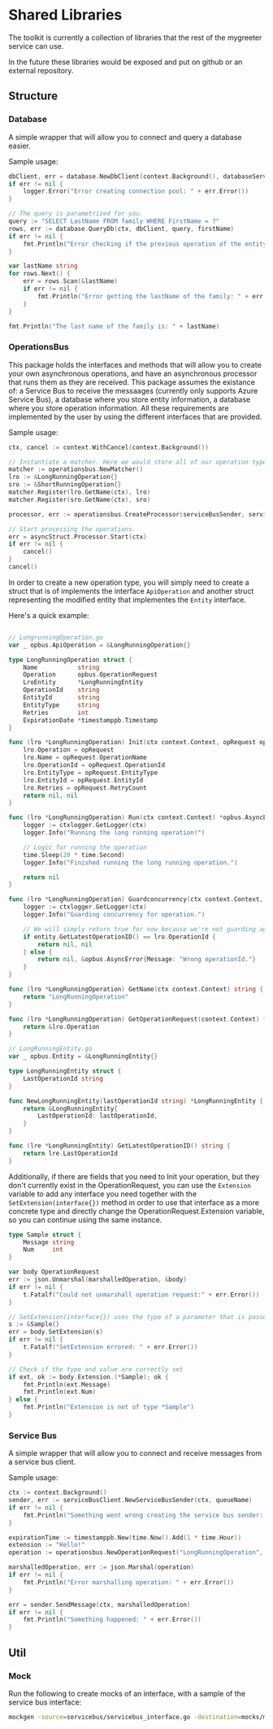 # Shared Libraries

The toolkit is currently a collection of libraries that the rest of the mygreeter service can use.

In the future these libraries would be exposed and put on github or an external repository.

## Structure

### Database

A simple wrapper that will allow you to connect and query a database easier.

Sample usage:
```go
dbClient, err = database.NewDbClient(context.Background(), databaseServerUrl, databasePort, databaseName)
if err != nil {
    logger.Error("Error creating connection pool: " + err.Error())
}

// The query is parametrized for you.
query := "SELECT LastName FROM family WHERE FirstName = ?"
rows, err := database.QueryDb(ctx, dbClient, query, firstName)
if err != nil {
    fmt.Println("Error checking if the previous operation of the entity is finished: " + err.Error())
}

var lastName string
for rows.Next() {
    err = rows.Scan(&lastName)
    if err != nil {
        fmt.Println("Error getting the lastName of the family: " + err.Error())
    }
}

fmt.Println("The last name of the family is: " + lastName)
```

### OperationsBus

This package holds the interfaces and methods that will allow you to create your own asynchronous operations, and have an asynchronous processor that runs them as they are received. This package assumes the existance of: a Service Bus to receive the messaages (currently only supports Azure Service Bus), a database where you store entity information, a database where you store operation information. All these requirements are implemented by the user by using the different interfaces that are provided.

Sample usage:
```go
ctx, cancel := context.WithCancel(context.Background())

// Instantiate a matcher. Here we would store all of our operation types.
matcher := operationsbus.NewMatcher()
lro := &LongRunningOperation{}
sro := &ShortRunningOperation{}
matcher.Register(lro.GetName(ctx), lro)
matcher.Register(sro.GetName(ctx), sro)

processor, err := operationsbus.CreateProcessor(serviceBusSender, serviceBusReceiver, matcher, operationContainer)

// Start processing the operations.
err = asyncStruct.Processor.Start(ctx)
if err != nil {
    cancel()
}
cancel()
```

In order to create a new operation type, you will simply need to create a struct that is of implements the interface `ApiOperation` and another struct representing the modified entity that implementes the `Entity` interface.

Here's a quick example: 
```go

// LongrunningOperation.go
var _ opbus.ApiOperation = &LongRunningOperation{}

type LongRunningOperation struct {
	Name           string
	Operation      opbus.OperationRequest
	LroEntity      *LongRunningEntity
	OperationId    string
	EntityId       string
	EntityType     string
	Retries        int
	ExpirationDate *timestamppb.Timestamp
}

func (lro *LongRunningOperation) Init(ctx context.Context, opRequest opbus.OperationRequest) (opbus.APIOperation, *opbus.AsyncError) {
	lro.Operation = opRequest
	lro.Name = opRequest.OperationName
	lro.OperationId = opRequest.OperationId
	lro.EntityType = opRequest.EntityType
	lro.EntityId = opRequest.EntityId
	lro.Retries = opRequest.RetryCount
	return nil, nil
}

func (lro *LongRunningOperation) Run(ctx context.Context) *opbus.AsyncError {
	logger := ctxlogger.GetLogger(ctx)
	logger.Info("Running the long running operation!")

	// Logic for running the operation
	time.Sleep(20 * time.Second)
	logger.Info("Finished running the long running operation.")

	return nil
}

func (lro *LongRunningOperation) Guardconcurrency(ctx context.Context, entity opbus.Entity) (*opbus.AsyncError) {
	logger := ctxlogger.GetLogger(ctx)
	logger.Info("Guarding concurrency for operation.")

	// We will simply return true for now because we're not guarding against anything, but another user might need to.
	if entity.GetLatestOperationID() == lro.OperationId {
		return nil, nil
	} else {
        return nil, &opbus.AsyncError{Message: "Wrong operationId."}
	}
}

func (lro *LongRunningOperation) GetName(ctx context.Context) string {
	return "LongRunningOperation"
}

func (lro *LongRunningOperation) GetOperationRequest(context.Context) *opbus.OperationRequest {
	return &lro.Operation
}

// LongRunningEntity.go
var _ opbus.Entity = &LongRunningEntity{}

type LongRunningEntity struct {
	LastOperationId string
}

func NewLongRunningEntity(lastOperationId string) *LongRunningEntity {
	return &LongRunningEntity{
		LastOperationId: lastOperationId,
	}
}

func (lre *LongRunningEntity) GetLatestOperationID() string {
	return lre.LastOperationId
}
```

Additionally, if there are fields that you need to Init your operation, but they don't currently exist in the OperationRequest, you can use the `Extension` variable to add any interface you need together with the `SetExtension(interface{})` method in order to use that interface as a more concrete type and directly change the OperationRequest.Extension variable, so you can continue using the same instance.
```go
type Sample struct {
	Message string
	Num     int
}

var body OperationRequest
err := json.Unmarshal(marshalledOperation, &body)
if err != nil {
    t.Fatalf("Could not unmarshall operation request:" + err.Error())
}

// SetExtension(interface{}) uses the type of a parameter that is passed in to instantiate the Extension into the correct type you need.
s := &Sample{}
err = body.SetExtension(s)
if err != nil {
    t.Fatalf("SetExtension errored: " + err.Error())
}

// Check if the type and value are correctly set
if ext, ok := body.Extension.(*Sample); ok {
    fmt.Println(ext.Message)
    fmt.Println(ext.Num)
} else {
    fmt.Println("Extension is not of type *Sample")
}
```

### Service Bus

A simple wrapper that will allow you to connect and receive messages from a service bus client.

Sample usage:
```go
ctx := context.Background()
sender, err := serviceBusClient.NewServiceBusSender(ctx, queueName)
if err != nil {
    fmt.Println("Something went wrong creating the service bus sender: " + err.Error())
}

expirationTime := timestamppb.New(time.Now().Add(1 * time.Hour))
extension := "Hello!"
operation := operationsbus.NewOperationRequest("LongRunningOperation", "v0.0.1", "1", "1", "Cluster", 0, expirationTime, nil, "", extension) 

marshalledOperation, err := json.Marshal(operation)
if err != nil {
    fmt.Println("Error marshalling operation: " + err.Error())
}

err = sender.SendMessage(ctx, marshalledOperation)
if err != nil {
    fmt.Println("Something happened: " + err.Error())
}
```

## Util

### Mock

Run the following to create mocks of an interface, with a sample of the service bus interface:
```bash
mockgen -source=servicebus/servicebus_interface.go -destination=mocks/mock_service_bus.go -package=mocks
```

